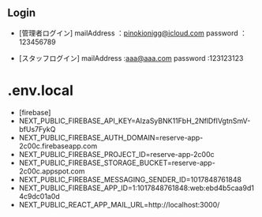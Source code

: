## Login
- [管理者ログイン]
mailAddress ：pinokionigg@icloud.com
password    ：123456789

- [スタッフログイン]
mailAddress :aaa@aaa.com
password    :123123123

# .env.local
- [firebase]
- NEXT_PUBLIC_FIREBASE_API_KEY=AIzaSyBNK11FbH_2NflDfIVgtnSmV-bfUs7FykQ
- NEXT_PUBLIC_FIREBASE_AUTH_DOMAIN=reserve-app-2c00c.firebaseapp.com
- NEXT_PUBLIC_FIREBASE_PROJECT_ID=reserve-app-2c00c
- NEXT_PUBLIC_FIREBASE_STORAGE_BUCKET=reserve-app-2c00c.appspot.com
- NEXT_PUBLIC_FIREBASE_MESSAGING_SENDER_ID=1017848761848
- NEXT_PUBLIC_FIREBASE_APP_ID=1:1017848761848:web:ebd4b5caa9d14c9dc01a0d
- NEXT_PUBLIC_REACT_APP_MAIL_URL=http://localhost:3000/